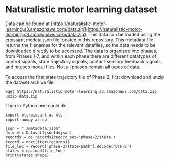 # Naturalistic motor learning dataset

Data can be found at [https://naturalistic-motor-learning.s3.amazonaws.com/data.zip](https://naturalistic-motor-learning.s3.amazonaws.com/data.zip). This data can be loaded using the [croissant](https://github.com/mlcommons/croissant) medata.json file located in this repository. This metadata file returns the filenames for the relevant datafiles, so the data needs to be downloaded directly to be accessed. The data is organized into phases, from Phases 1-7, and within each phase there are different datatypes of control signals, state trajectory signals, contact sensory feedback signals, and mujoco model files. Not all phases contain all types of data.

To access the first state trajectory file of Phase 2, first download and unzip the dataset archive file:

```
wget https://naturalistic-motor-learning.s3.amazonaws.com/data.zip
unzip data.zip
```

Then in Python one could do:

```
import mlcroissant as mlc
import numpy as np

json = "./metadata.json"
ds = mlc.Dataset(jsonld=json)
records = ds.records(record_set='phase-2/state')
record = next(iter(records))
file_loc = record['phase-2/state-path'].decode('UTF-8')
states = np.load(file_loc)
print(states.shape)
```
